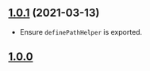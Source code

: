 ##  [1.0.1](https://github.com/ElMassimo/js_from_routes/compare/axios@1.0.0...axios@1.0.1) (2021-03-13)

- Ensure `definePathHelper` is exported.

## [1.0.0](https://github.com/ElMassimo/js_from_routes/tree/axios%401.0.0)
